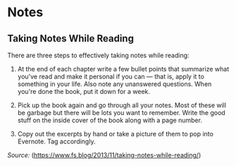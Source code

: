 # Notes

## Taking Notes While Reading

There are three steps to effectively taking notes while reading:

1. At the end of each chapter write a few bullet points that summarize what you've read and make it personal if you can — that is, apply it to something in your life. Also note any unanswered questions. When you're done the book, put it down for a week.

2. Pick up the book again and go through all your notes. Most of these will be garbage but there will be lots you want to remember. Write the good stuff on the inside cover of the book along with a page number.

3. Copy out the excerpts by hand or take a picture of them to pop into Evernote. Tag accordingly.

_Source:_ (https://www.fs.blog/2013/11/taking-notes-while-reading/)
